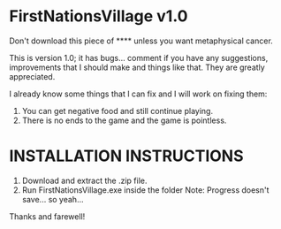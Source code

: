 # FirstNationsVillage v1.0

Don't download this piece of **** unless you want metaphysical cancer.

This is version 1.0; it has bugs... comment if you have any suggestions, improvements that I should make and things like that. They are greatly appreciated. 

I already know some things that I can fix and I will work on fixing them:
1. You can get negative food and still continue playing.
2. There is no ends to the game and the game is pointless.

# INSTALLATION INSTRUCTIONS
1. Download and extract the .zip file.
2. Run FirstNationsVillage.exe inside the folder
Note: Progress doesn't save... so yeah... 

Thanks and farewell!
